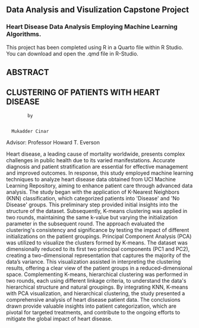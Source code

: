 ## Data Analysis and Visulization Capstone Project 


### Heart Disease Data Analysis Employing Machine Learning Algorithms.

This project has been completed using R in a Quarto file within R Studio. You can download and open the .qmd file in R-Studio.


##        ABSTRACT


## CLUSTERING OF PATIENTS WITH HEART DISEASE

            by
            
            
      Mukadder Cinar
      
      
Advisor: Professor Howard T. Everson

Heart disease, a leading cause of mortality worldwide, presents complex challenges in public health due to its varied manifestations. Accurate diagnosis and patient stratification are essential for effective management and improved outcomes. In response, this study employed machine learning techniques to analyze heart disease data obtained from UCI Machine Learning Repository, aiming to enhance patient care through advanced data analysis.
 The study began with the application of K-Nearest Neighbors (KNN) classification, which categorized patients into 'Disease' and 'No Disease' groups. This preliminary step provided initial insights into the structure of the dataset. Subsequently, K-means clustering was applied in two rounds, maintaining the same k-value but varying the initialization parameter in the subsequent round. The approach evaluated the clustering's consistency and significance by testing the impact of different initializations on the patient groupings.
Principal Component Analysis (PCA) was utilized to visualize the clusters formed by K-means. The dataset was dimensionally reduced to its first two principal components (PC1 and PC2), creating a two-dimensional representation that captures the majority of the data’s variance. This visualization assisted in interpreting the clustering results, offering a clear view of the patient groups in a reduced-dimensional space.
Complementing K-means, hierarchical clustering was performed in two rounds, each using different linkage criteria, to understand the data's hierarchical structure and natural groupings.
 By integrating KNN, K-means with PCA visualization, and hierarchical clustering, the study presented a comprehensive analysis of heart disease patient data. The conclusions drawn provide valuable insights into patient categorization, which are pivotal for targeted treatments, and contribute to the ongoing efforts to mitigate the global impact of heart disease.

